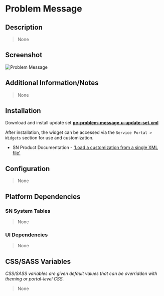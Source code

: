 # Problem Message

## Description

> None

## Screenshot

![Problem Message](https://raw.githubusercontent.com/platform-experience/serviceportal-widget-library/master/src/pe-problem-message/images/pe-problem-message.png)

## Additional Information/Notes

> None

## Installation

Download and install update set **[pe-problem-message.u-update-set.xml](https://github.com/platform-experience/serviceportal-widget-library/blob/master/pe-problem-message/pe-problem-message.u-update-set.xml)**

After installation, the widget can be accessed via the `Service Portal > Widgets` section for use and customization.

* SN Product Documentation - ['Load a customization from a single XML file'](https://docs.servicenow.com/bundle/kingston-application-development/page/build/system-update-sets/task/t_SaveAnUpdateSetAsAnXMLFile.html)

## Configuration

> None

## Platform Dependencies

### SN System Tables

> None

### UI Dependencies

> None

## CSS/SASS Variables

_CSS/SASS variables are given default values that can be overridden with theming or portal-level CSS._

> None
